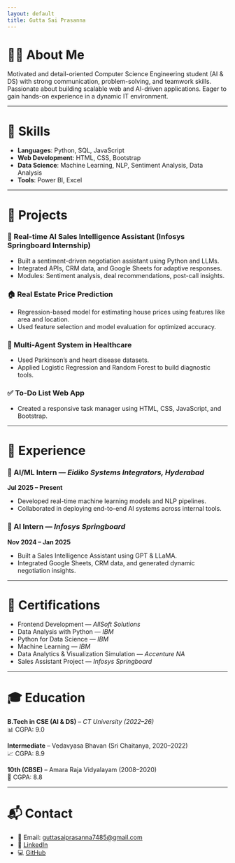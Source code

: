 ```yaml
---
layout: default
title: Gutta Sai Prasanna
---
```


# 👨‍💻 About Me

Motivated and detail-oriented Computer Science Engineering student (AI & DS) with strong communication, problem-solving, and teamwork skills. Passionate about building scalable web and AI-driven applications. Eager to gain hands-on experience in a dynamic IT environment.

---

# 🧠 Skills

- **Languages**: Python, SQL, JavaScript  
- **Web Development**: HTML, CSS, Bootstrap  
- **Data Science**: Machine Learning, NLP, Sentiment Analysis, Data Analysis  
- **Tools**: Power BI, Excel  

---

# 💼 Projects

### 🤖 Real-time AI Sales Intelligence Assistant (Infosys Springboard Internship)
- Built a sentiment-driven negotiation assistant using Python and LLMs.
- Integrated APIs, CRM data, and Google Sheets for adaptive responses.
- Modules: Sentiment analysis, deal recommendations, post-call insights.

### 🏠 Real Estate Price Prediction
- Regression-based model for estimating house prices using features like area and location.
- Used feature selection and model evaluation for optimized accuracy.

### 🧬 Multi-Agent System in Healthcare
- Used Parkinson’s and heart disease datasets.
- Applied Logistic Regression and Random Forest to build diagnostic tools.

### ✅ To-Do List Web App
- Created a responsive task manager using HTML, CSS, JavaScript, and Bootstrap.

---

# 💼 Experience

### 🧪 AI/ML Intern — *Eidiko Systems Integrators, Hyderabad*  
**Jul 2025 – Present**
- Developed real-time machine learning models and NLP pipelines.
- Collaborated in deploying end-to-end AI systems across internal tools.

### 💼 AI Intern — *Infosys Springboard*  
**Nov 2024 – Jan 2025**
- Built a Sales Intelligence Assistant using GPT & LLaMA.
- Integrated Google Sheets, CRM data, and generated dynamic negotiation insights.

---

# 📜 Certifications

- Frontend Development — *AllSoft Solutions*  
- Data Analysis with Python — *IBM*  
- Python for Data Science — *IBM*  
- Machine Learning — *IBM*  
- Data Analytics & Visualization Simulation — *Accenture NA*  
- Sales Assistant Project — *Infosys Springboard*

---

# 🎓 Education

**B.Tech in CSE (AI & DS)** – *CT University (2022–26)*  
📊 CGPA: 9.0  

**Intermediate** – Vedavyasa Bhavan (Sri Chaitanya, 2020–2022)  
📈 CGPA: 8.9  

**10th (CBSE)** – Amara Raja Vidyalayam (2008–2020)  
📘 CGPA: 8.8  

---

# 📬 Contact

- 📧 Email: [guttasaiprasanna7485@gmail.com](mailto:guttasaiprasanna7485@gmail.com)  
- 🔗 [LinkedIn](https://www.linkedin.com/in/saiprasannagutta7485)  
- 💻 [GitHub](https://github.com/saiprasanna04)

